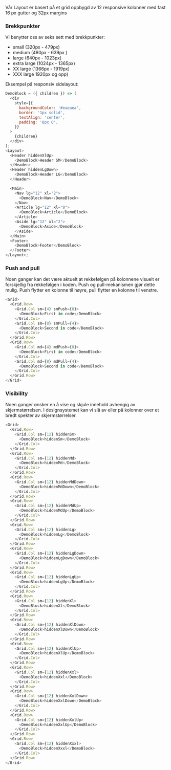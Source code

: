 Vår Layout er basert på et grid oppbygd av 12 responsive kolonner med fast 16 px gutter og 32px margins

### Brekkpunkter

Vi benytter oss av seks sett med brekkpunkter:

- small (320px - 479px)
- medium (480px - 639px )
- large (640px - 1023px)
- extra large (1024px - 1365px)
- XX large (1366px - 1919px)
- XXX large 1920px og opp)

Eksempel på responsiv sidelayout:

```js noeditor
DemoBlock = ({ children }) => (
  <div
    style={{
      backgroundColor: '#eaeaea',
      border: '1px solid',
      textAlign: 'center',
      padding: '8px 0',
    }}
  >
    {children}
  </div>
);
<Layout>
  <Header hiddenXlUp>
    <DemoBlock>Header SM</DemoBlock>
  </Header>
  <Header hiddenLgDown>
    <DemoBlock>Header LG</DemoBlock>
  </Header>

  <Main>
    <Nav lg="12" xl="2">
      <DemoBlock>Nav</DemoBlock>
    </Nav>
    <Article lg="12" xl="8">
      <DemoBlock>Article</DemoBlock>
    </Article>
    <Aside lg="12" xl="2">
      <DemoBlock>Aside</DemoBlock>
    </Aside>
  </Main>
  <Footer>
    <DemoBlock>Footer</DemoBlock>
  </Footer>
</Layout>;
```

### Push and pull

Noen ganger kan det være aktuelt at rekkefølgen på kolonnene visuelt er forskjellig fra rekkefølgen i koden. Push og pull-mekanismen gjør dette mulig. Push flytter en kolonne til høyre, pull flytter en kolonne til venstre.

```js
<Grid>
  <Grid.Row>
    <Grid.Col sm={4} smPush={8}>
      <DemoBlock>First in code</DemoBlock>
    </Grid.Col>
    <Grid.Col sm={8} smPull={4}>
      <DemoBlock>Second in code</DemoBlock>
    </Grid.Col>
  </Grid.Row>
  <Grid.Row>
    <Grid.Col md={4} mdPush={8}>
      <DemoBlock>First in code</DemoBlock>
    </Grid.Col>
    <Grid.Col md={8} mdPull={4}>
      <DemoBlock>Second in code</DemoBlock>
    </Grid.Col>
  </Grid.Row>
</Grid>
```

### Visibility

Noen ganger ønsker en å vise og skjule innehold avhengig av skjermstørrelsen. I designsystemet kan vi slå av eller på kolonner over et bredt spekter av skjermstørrelser.

```js
<Grid>
  <Grid.Row>
    <Grid.Col sm={12} hiddenSm>
      <DemoBlock>hiddenSm</DemoBlock>
    </Grid.Col>
  </Grid.Row>
  <Grid.Row>
    <Grid.Col sm={12} hiddenMd>
      <DemoBlock>hiddenMd</DemoBlock>
    </Grid.Col>
  </Grid.Row>
  <Grid.Row>
    <Grid.Col sm={12} hiddenMdDown>
      <DemoBlock>hiddenMdDown</DemoBlock>
    </Grid.Col>
  </Grid.Row>
  <Grid.Row>
    <Grid.Col sm={12} hiddenMdUp>
      <DemoBlock>hiddenMdUp</DemoBlock>
    </Grid.Col>
  </Grid.Row>
  <Grid.Row>
    <Grid.Col sm={12} hiddenLg>
      <DemoBlock>hiddenLg</DemoBlock>
    </Grid.Col>
  </Grid.Row>
  <Grid.Row>
    <Grid.Col sm={12} hiddenLgDown>
      <DemoBlock>hiddenLgDown</DemoBlock>
    </Grid.Col>
  </Grid.Row>
  <Grid.Row>
    <Grid.Col sm={12} hiddenLgUp>
      <DemoBlock>hiddenLgUp</DemoBlock>
    </Grid.Col>
  </Grid.Row>
  <Grid.Row>
    <Grid.Col sm={12} hiddenXl>
      <DemoBlock>hiddenXl</DemoBlock>
    </Grid.Col>
  </Grid.Row>
  <Grid.Row>
    <Grid.Col sm={12} hiddenXlDown>
      <DemoBlock>hiddenXlDown</DemoBlock>
    </Grid.Col>
  </Grid.Row>
  <Grid.Row>
    <Grid.Col sm={12} hiddenXlUp>
      <DemoBlock>hiddenXlUp</DemoBlock>
    </Grid.Col>
  </Grid.Row>
  <Grid.Row>
    <Grid.Col sm={12} hiddenXxl>
      <DemoBlock>hiddenXxl</DemoBlock>
    </Grid.Col>
  </Grid.Row>
  <Grid.Row>
    <Grid.Col sm={12} hiddenXxlDown>
      <DemoBlock>hiddenXxlDown</DemoBlock>
    </Grid.Col>
  </Grid.Row>
  <Grid.Row>
    <Grid.Col sm={12} hiddenXxlUp>
      <DemoBlock>hiddenXxlUp</DemoBlock>
    </Grid.Col>
  </Grid.Row>
  <Grid.Row>
    <Grid.Col sm={12} hiddenXxxl>
      <DemoBlock>hiddenXxxl</DemoBlock>
    </Grid.Col>
  </Grid.Row>
</Grid>
```
